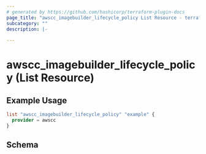 ```yaml
---
# generated by https://github.com/hashicorp/terraform-plugin-docs
page_title: "awscc_imagebuilder_lifecycle_policy List Resource - terraform-provider-awscc"
subcategory: ""
description: |-
  
---
```


# awscc_imagebuilder_lifecycle_policy (List Resource)



## Example Usage

```terraform
list "awscc_imagebuilder_lifecycle_policy" "example" {
  provider = awscc
}
```

<!-- schema generated by tfplugindocs -->
## Schema
